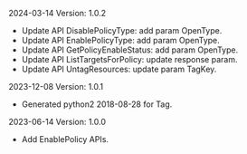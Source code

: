 2024-03-14 Version: 1.0.2
- Update API DisablePolicyType: add param OpenType.
- Update API EnablePolicyType: add param OpenType.
- Update API GetPolicyEnableStatus: add param OpenType.
- Update API ListTargetsForPolicy: update response param.
- Update API UntagResources: update param TagKey.


2023-12-08 Version: 1.0.1
- Generated python2 2018-08-28 for Tag.

2023-06-14 Version: 1.0.0
- Add EnablePolicy APIs.

